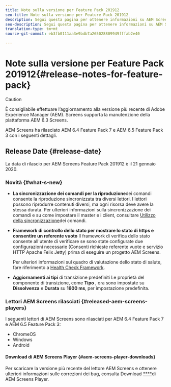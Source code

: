 ```yaml
---
title: Note sulla versione per Feature Pack 201912
seo-title: Note sulla versione per Feature Pack 201912
description: Segui questa pagina per ottenere informazioni su AEM Screens Feature Pack 201912, rilasciato il 20 gennaio 2020.
seo-description: Segui questa pagina per ottenere informazioni su AEM Screens Feature Pack 201912, rilasciato il 20 gennaio 2020.
translation-type: tm+mt
source-git-commit: eb3fb0111aa3e9bdb7a265028809949fffab2e40

---
```



# Note sulla versione per Feature Pack 201912{#release-notes-for-feature-pack}

>[!CAUTION]
>
>È consigliabile effettuare l’aggiornamento alla versione più recente di Adobe Experience Manager (AEM). Screens supporta la manutenzione della piattaforma AEM 6.3 Screens.

AEM Screens ha rilasciato AEM 6.4 Feature Pack 7 e AEM 6.5 Feature Pack 3 con i seguenti dettagli.

## Release Date {#release-date}

La data di rilascio per AEM Screens Feature Pack 201912 è il 21 gennaio 2020.

### Novità {#what-s-new}

* **La sincronizzazione dei comandi per la riproduzione**dei comandi consente la riproduzione sincronizzata tra diversi lettori. I lettori possono riprodurre contenuti diversi, ma ogni risorsa deve avere la stessa durata.
Per ulteriori informazioni sulla sincronizzazione dei comandi e su come impostare il master e i client, consultare [Utilizzo della sincronizzazione](using-command-sync.md)dei comandi.

* **Framework di controllo dello stato per mostrare lo stato di https e consentire un referente vuoto** Il framework di verifica dello stato consente all&#39;utente di verificare se sono state configurate due configurazioni necessarie (Consenti richieste referente vuote e servizio HTTP Apache Felix Jetty) prima di eseguire un progetto AEM Screens.

   Per ulteriori informazioni sul quadro di valutazione dello stato di salute, fare riferimento a [Health Check Framework](/help/user-guide/configuring-screens-introduction.md#health-check-framework).

* **Aggiornamenti ai tipi** di transizione predefiniti Le proprietà del componente di transizione, come **Tipo** , ora sono impostate su **Dissolvenza** e **Durata** su **1600 ms**, per impostazione predefinita.


### Lettori AEM Screens rilasciati {#released-aem-screens-players}

I seguenti lettori di AEM Screens sono rilasciati per AEM 6.4 Feature Pack 7 e AEM 6.5 Feature Pack 3:

* ChromeOS
* Windows
* Android

#### Download di AEM Screens Player {#aem-screens-player-downloads}

Per scaricare la versione più recente del lettore AEM Screens e ottenere ulteriori informazioni sulle correzioni dei bug, consulta Download [****](https://download.macromedia.com/screens/)di AEM Screens Player.

